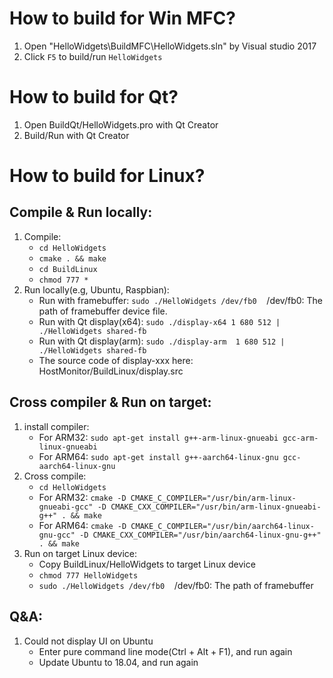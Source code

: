 # How to build for Win MFC?
1. Open "HelloWidgets\BuildMFC\HelloWidgets.sln" by Visual studio 2017
2. Click `F5` to build/run `HelloWidgets`

# How to build for Qt?
1. Open BuildQt/HelloWidgets.pro with Qt Creator
2. Build/Run with Qt Creator

# How to build for Linux?
## Compile & Run locally:
1. Compile:
    - `cd HelloWidgets`
    - `cmake . && make`
    - `cd BuildLinux`
    - `chmod 777 *`
2. Run locally(e.g, Ubuntu, Raspbian):
    - Run with framebuffer: `sudo ./HelloWidgets /dev/fb0`&nbsp;&nbsp;&nbsp;&nbsp;/dev/fb0: The path of framebuffer device file.
    - Run with Qt display(x64): `sudo ./display-x64 1 680 512 | ./HelloWidgets shared-fb`
    - Run with Qt display(arm): `sudo ./display-arm  1 680 512 | ./HelloWidgets shared-fb`
    - The source code of display-xxx here: HostMonitor/BuildLinux/display.src
## Cross compiler & Run on target:
1. install compiler:
    - For ARM32: `sudo apt-get install g++-arm-linux-gnueabi gcc-arm-linux-gnueabi`
    - For ARM64: `sudo apt-get install g++-aarch64-linux-gnu gcc-aarch64-linux-gnu`
2. Cross compile:
    - `cd HelloWidgets`
    - For ARM32: `cmake -D CMAKE_C_COMPILER="/usr/bin/arm-linux-gnueabi-gcc" -D CMAKE_CXX_COMPILER="/usr/bin/arm-linux-gnueabi-g++" . && make`
    - For ARM64: `cmake -D CMAKE_C_COMPILER="/usr/bin/aarch64-linux-gnu-gcc" -D CMAKE_CXX_COMPILER="/usr/bin/aarch64-linux-gnu-g++" . && make`
3. Run on target Linux device:
    - Copy BuildLinux/HelloWidgets to target Linux device
    - `chmod 777 HelloWidgets`
    - `sudo ./HelloWidgets /dev/fb0`&nbsp;&nbsp;&nbsp;&nbsp;/dev/fb0: The path of framebuffer
## Q&A:
1. Could not display UI on Ubuntu
    - Enter pure command line mode(Ctrl + Alt + F1), and run again
    - Update Ubuntu to 18.04, and run again